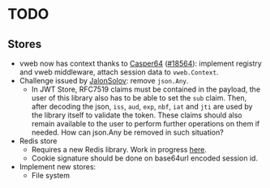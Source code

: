 # TODO

## Stores

- vweb now has context thanks to [Casper64](https://github.com/Casper64) ([#18564](https://github.com/vlang/v/pull/18564)): 
  implement registry and vweb middleware, attach session data to `vweb.Context`.
- Challenge issued by [JalonSolov](https://github.com/JalonSolov): remove `json.Any`.
  - In JWT Store, RFC7519 claims must be contained in the payload, the user of this library also has 
  to be able to set the `sub` claim. Then, after decoding the json, `iss`, `aud`, `exp`, `nbf`, `iat` 
  and `jti` are used by the library itself to validate the token. These claims should also remain available 
  to the user to perform further operations on them if needed. How can json.Any be removed in such situation?
- Redis store 
  - Requires a new Redis library. Work in progress [here](https://github.com/Coachonko/redis).
  - Cookie signature should be done on base64url encoded session id.
- Implement new stores:
  - File system
